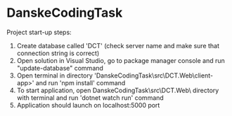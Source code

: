 # DanskeCodingTask

Project start-up steps:

1. Create database called 'DCT' (check server name and make sure that connection string is correct)
2. Open solution in Visual Studio, go to package manager console and run "update-database" command
3. Open terminal in directory 'DanskeCodingTask\src\DCT.Web\client-app>' and run 'npm install' command
4. To start application, open DanskeCodingTask\src\DCT.Web\ directory with terminal and run 'dotnet watch run' command
5. Application should launch on localhost:5000 port
